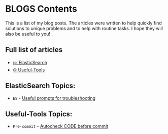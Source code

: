 # BLOGS Contents

This is a list of my blog posts. The articles were written to help quickly find solutions to unique problems and to help with routine tasks. 
I hope they will also be useful to you!

## Full list of articles

- [✏️ ElasticSearch](#ElasticSearch/)
- [⚙️ Useful-Tools](#Useful-Tools/)

## ElasticSearch Topics:

- `ES` - [Useful prompts for troubleshooting](#ElasticSearch/elasticsearch-useful-prompts.md)

## Useful-Tools Topics:

- `Pre-commit` - [Autocheck CODE before commit](#Useful-Tools/pre-commit.md)
